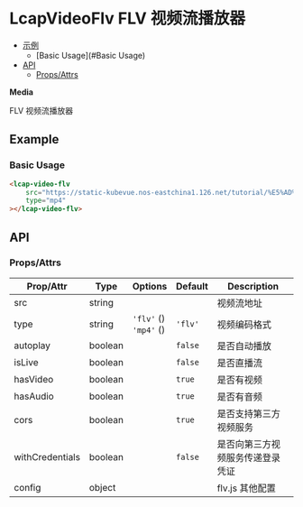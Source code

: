 <!-- 该 README.md 根据 api.yaml 和 docs/*.md 自动生成，为了方便在 GitHub 和 NPM 上查阅。如需修改，请查看源文件 -->

# LcapVideoFlv FLV 视频流播放器

- [示例](#示例)
    - [Basic Usage](#Basic Usage)
- [API]()
    - [Props/Attrs](#propsattrs)

**Media**

FLV 视频流播放器

## Example
### Basic Usage

``` html
<lcap-video-flv 
    src="https://static-kubevue.nos-eastchina1.126.net/tutorial/%E5%AD%A6%E4%B9%A0%E4%B8%AD%E5%BF%83%E8%A7%86%E9%A2%91/%E4%B8%93%E9%A2%98%E8%AF%BE%E7%A8%8B/%E4%B8%93%E9%A2%98%E8%AF%BE%E7%A8%8B%EF%BC%9AAPI%E7%AE%A1%E7%90%86%E6%A8%A1%E5%9D%97.mp4"
    type="mp4" 
></lcap-video-flv>
```

## API
### Props/Attrs

| Prop/Attr | Type | Options | Default | Description |
| --------- | ---- | ------- | ------- | ----------- |
| src | string |  |  | 视频流地址 |
| type | string | `'flv'` ()<br/>`'mp4'` () | `'flv'` | 视频编码格式 |
| autoplay | boolean |  | `false` | 是否自动播放 |
| isLive | boolean |  | `false` | 是否直播流 |
| hasVideo | boolean |  | `true` | 是否有视频 |
| hasAudio | boolean |  | `true` | 是否有音频 |
| cors | boolean |  | `true` | 是否支持第三方视频服务 |
| withCredentials | boolean |  | `false` | 是否向第三方视频服务传递登录凭证 |
| config | object |  |  | flv.js 其他配置 |

